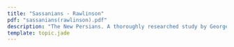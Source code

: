 ```yaml
---
title: "Sassanians - Rawlinson"
pdf: "sassanians(rawlinson).pdf"
description: "The New Persians. A thoroughly researched study by George Rawlinson, from The Seven Great Monarchies of the Ancient Eastern World."
template: topic.jade
---
```

